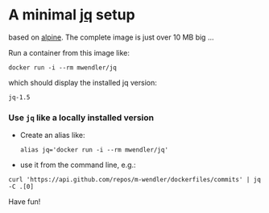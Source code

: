 # A minimal [jq](https://stedolan.github.io/jq/) setup

based on [alpine](https://hub.docker.com/_/alpine/). The complete image is just over 10 MB big ...

Run a container from this image like:

    docker run -i --rm mwendler/jq

which should display the installed jq version:

    jq-1.5



### Use `jq` like a locally installed version

* Create an alias like:

    ```alias jq='docker run -i --rm mwendler/jq'```

* use it from the command line, e.g.:

 ```curl 'https://api.github.com/repos/m-wendler/dockerfiles/commits' | jq -C .[0]```


Have fun!
